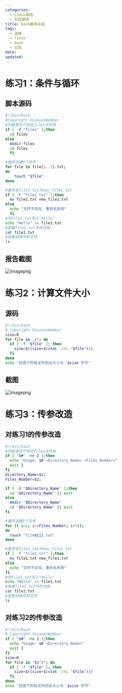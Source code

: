 ```yaml
---
categories:
  - Linux基础
  - 实验报告
title: bash脚本实验
tags:
  - 运维
  - linux
  - bash
  - 实验
date:
updated:
---
```


# 练习1：条件与循环

## 脚本源码

```bash
#!/bin/bash
#Copyright ©️LeavesWebber
#判断是否产存在files文件夹
if [ -d "files" ];then
  cd files
else
  mkdir files
  cd files
  fi

#循环创建3个文件
for file in file{1..3}.txt;
do
    touch "$file"
done

#重命名file1.txt为new_file1.txt
if [ -f "file1.txt" ];then
  mv file1.txt new_file1.txt
else
  echo "文件不存在，重命名失败"
  fi
#向file1.txt写入"hello"
echo "Hello" >> file1.txt
#查看file1.txt中的内容
cat file1.txt
#查看目录中的文件
ls
```

## 报告截图

![imagepng](https://leaves520-1326362500.cos.ap-nanjing.myqcloud.com/20241004220018.png)

# 练习2：计算文件大小

## 源码

```bash
#!/bin/bash
# Copyright ©️LeavesWebber
size=0
for file in ./*; do
  if [ -f "$file" ]; then
    size=$((size+$(stat -c%s "$file")))
  fi
done
echo "目录下所有文件的总大小为：$size 字节"
```

## 截图

![imagepng](https://leaves520-1326362500.cos.ap-nanjing.myqcloud.com/20241004224914.png)

# 练习3：传参改造

## 对练习1的传参改造

```bash
#!/bin/bash
#判断是否产存在files文件夹
if [ "$#" -ne 2 ];then
  echo "Usage: $0 <Directory_Name> <Files_Number>"
  exit 1
fi
Directory_Name=$1;
Files_Number=$2;

if [ -d "$Directory_Name" ];then
  cd "$Directory_Name" || exit
else
  mkdir "$Directory_Name"
  cd "$Directory_Name" || exit
fi

#循环创建3个文件
for (( i=1; i<=Files_Number; i++));
do
  touch "file${i}.txt"
done

#重命名file1.txt为new_file1.txt
if [ -f "file1.txt" ];then
  mv file1.txt new_file1.txt
else
  echo "文件不存在，重命名失败"
fi
#向file1.txt写入"hello"
echo "Hello" >> file1.txt
#查看file1.txt中的内容
cat file1.txt
#查看目录中的文件
ls
```

## 对练习2的传参改造

```bash
#!/bin/bash
# Copyright ©️LeavesWebber
if [ "$#" -ne 1 ];then
  echo "Usage: $0 <Directory_Name>"
  exit 1
fi
size=0
for file in "$1"/*; do
  if [ -f "$file" ]; then
    size=$((size+$(stat -c%s "$file")))
  fi
done
echo "目录下所有文件的总大小为：$size 字节"
```